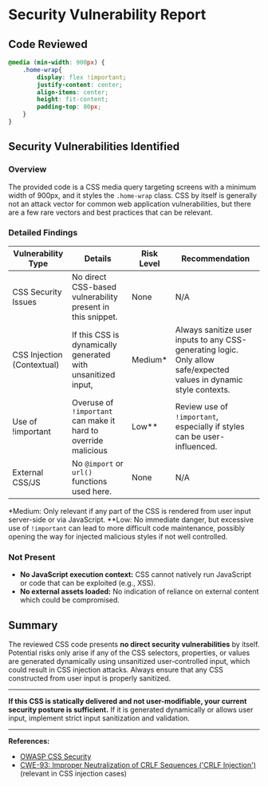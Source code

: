 # Security Vulnerability Report

## Code Reviewed

```css
@media (min-width: 900px) {
    .home-wrap{
        display: flex !important;
        justify-content: center;
        align-items: center;
        height: fit-content;
        padding-top: 80px;
    }
}
```

## Security Vulnerabilities Identified

### Overview

The provided code is a CSS media query targeting screens with a minimum width of 900px, and it styles the `.home-wrap` class. CSS by itself is generally not an attack vector for common web application vulnerabilities, but there are a few rare vectors and best practices that can be relevant.

### Detailed Findings

| Vulnerability Type                     | Details                                                          | Risk Level  | Recommendation          |
|----------------------------------------|------------------------------------------------------------------|-------------|-------------------------|
| CSS Security Issues                    | No direct CSS-based vulnerability present in this snippet.        | None        | N/A                     |
| CSS Injection (Contextual)             | If this CSS is dynamically generated with unsanitized input,      | Medium*     | Always sanitize user inputs to any CSS-generating logic. Only allow safe/expected values in dynamic style contexts. |
| Use of !important                      | Overuse of `!important` can make it hard to override malicious   | Low**       | Review use of `!important`, especially if styles can be user-influenced.|
| External CSS/JS                        | No `@import` or `url()` functions used here.                      | None        | N/A                     |

*Medium: Only relevant if any part of the CSS is rendered from user input server-side or via JavaScript.
**Low: No immediate danger, but excessive use of `!important` can lead to more difficult code maintenance, possibly opening the way for injected malicious styles if not well controlled.

### Not Present

- **No JavaScript execution context:** CSS cannot natively run JavaScript or code that can be exploited (e.g., XSS).
- **No external assets loaded:** No indication of reliance on external content which could be compromised.

## Summary

The reviewed CSS code presents **no direct security vulnerabilities** by itself. Potential risks only arise if any of the CSS selectors, properties, or values are generated dynamically using unsanitized user-controlled input, which could result in CSS injection attacks. Always ensure that any CSS constructed from user input is properly sanitized.

---

**If this CSS is statically delivered and not user-modifiable, your current security posture is sufficient.** If it is generated dynamically or allows user input, implement strict input sanitization and validation.

---

**References:**
- [OWASP CSS Security](https://owasp.org/www-community/attacks/CSS_injection)
- [CWE-93: Improper Neutralization of CRLF Sequences ('CRLF Injection')](https://cwe.mitre.org/data/definitions/93.html) (relevant in CSS injection cases)